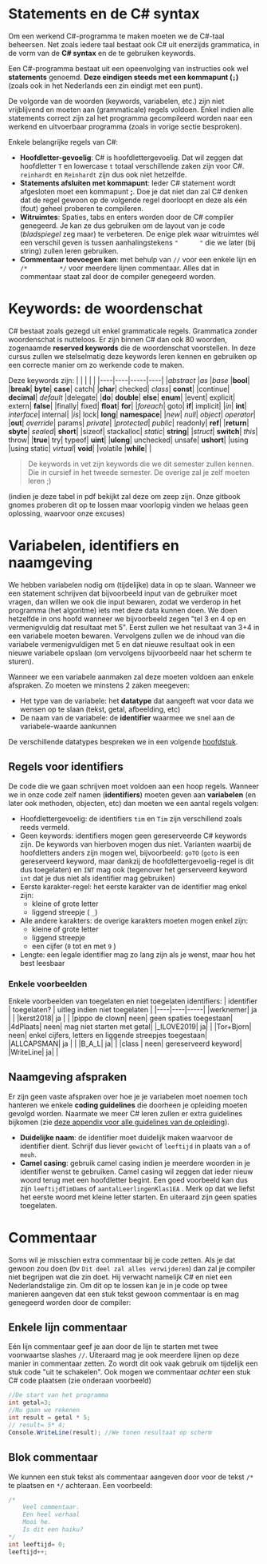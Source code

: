 # Statements en de C# syntax
Om een werkend C#-programma te maken moeten we de C#-taal beheersen. Net zoals iedere taal bestaat ook C# uit enerzijds grammatica, in de vorm van de **C# syntax** en de te gebruiken keywords.

Een C#-programma bestaat uit een opeenvolging van instructies ook wel **statements** genoemd. **Deze eindigen steeds met een kommapunt (``;``)** (zoals ook in het Nederlands een zin eindigt met een punt).

De volgorde van de woorden (keywords, variabelen, etc.) zijn niet vrijblijvend en moeten aan (grammaticale) regels voldoen.  Enkel indien alle statements correct zijn zal het programma gecompileerd worden naar een werkend en uitvoerbaar programma (zoals in vorige sectie besproken).

Enkele belangrijke regels van C#:

* **Hoofdletter-gevoelig**: C# is hoofdlettergevoelig. Dat wil zeggen dat hoofdletter ``T`` en lowercase ``t`` totaal verschillende zaken zijn voor C#. ``reinhardt`` en ``Reinhardt`` zijn dus ook niet hetzelfde.
* **Statements afsluiten met kommapunt**: Ieder C# statement wordt afgesloten moet een kommapunt **;**. Doe je dat niet dan zal C# denken dat de regel gewoon op de volgende regel doorloopt en deze als één (fout) geheel proberen te compileren.
* **Witruimtes**: Spaties, tabs en enters worden door de C# compiler genegeerd. Je kan ze dus gebruiken om de layout van je code  (*bladspiegel* zeg maar) te verbeteren. De enige plek waar witruimtes wél een verschil geven is tussen aanhalingstekens ``"      "`` die we later (bij string) zullen leren gebruiken.
* **Commentaar toevoegen kan**: met behulp van ``//`` voor een enkele lijn en ``/*         */`` voor meerdere lijnen commentaar. Alles dat in commentaar staat zal door de compiler genegeerd worden.



# Keywords: de woordenschat 
C# bestaat zoals gezegd uit enkel grammaticale regels. Grammatica zonder woordenschat is nutteloos. Er zijn binnen C# dan ook 80 woorden, zogenaamde **reserved keywords**  die de woordenschat voorstellen.
In deze cursus zullen we stelselmatig deze keywords leren kennen en gebruiken op een correcte manier om zo werkende code te maken.

Deze keywords zijn:
|   |     |     |   |
|----|----|-----|----|
|*abstract*	|*as*	|*base*	|**bool**|
|**break**|	**byte**|	**case**|	catch|
|**char**|	checked|	*class*|	**const**|
|continue|	**decimal**|	*default*	|delegate|
|**do**|	**double**|	**else**|	**enum**|
|event|	explicit|	extern|	**false**|
|finally|	fixed|	**float**|	**for**|
|*foreach*|	goto|	**if**|	implicit|
|*in*|	**int**|	*interface*|	internal|
|*is*|	lock|	**long**|	**namespace**|
|*new*|	*null*|	*object*|	*operator*|
|**out**|	*override*|	params|	*private*|
|*protected*|	*public*|	readonly|	**ref**|
|**return**|	**sbyte**|	*sealed*|	**short**|
|sizeof|	stackalloc|	*static*|	**string**|
|*struct*|	**switch**|	*this*|	throw|
|**true**|	try|	typeof|	**uint**|
|**ulong**|	unchecked|	unsafe|	**ushort**|
|using	|using static|	*virtual*|	**void**|
|volatile	|**while**| |

> De keywords in vet zijn keywords die we dit semester zullen kennen. Die in cursief in het tweede semester. De overige zal je zelf moeten leren ;)

(indien je deze tabel in pdf bekijkt zal deze om zeep zijn. Onze gitbook gnomes proberen dit op te lossen maar voorlopig vinden we helaas geen oplossing, waarvoor onze excuses)

# Variabelen, identifiers en naamgeving
We hebben variabelen nodig om (tijdelijke) data in op te slaan. Wanneer we een statement schrijven dat bijvoorbeeld input van de gebruiker moet vragen, dan willen we ook die input bewaren, zodat we verderop in het programma (het algoritme) iets met deze data kunnen doen.
We doen hetzelfde in ons hoofd wanneer we bijvoorbeeld zegen "tel 3 en 4 op en vermenigvuldig dat resultaat met 5". Eerst zullen we het resultaat van 3+4 in een variabele moeten bewaren. Vervolgens zullen we de inhoud van die variabele vermenigvuldigen met 5 en dat nieuwe resultaat ook in een nieuwe variabele opslaan (om vervolgens bijvoorbeeld naar het scherm te sturen).

Wanneer we een variabele aanmaken zal deze moeten voldoen aan enkele afspraken. Zo moeten we minstens 2 zaken meegeven:
* Het type van de variabele: het **datatype**  dat aangeeft wat voor data we wensen op te slaan (tekst, getal, afbeelding, etc)
* De naam van de variabele: de **identifier** waarmee we snel aan de variabele-waarde aankunnen

De verschillende datatypes bespreken we in een volgende [hoofdstuk](1_datatypes.md).

## Regels voor identifiers
De code die we gaan schrijven moet voldoen aan een hoop regels. Wanneer we in onze code zelf namen (**identifiers**) moeten geven aan **variabelen** (en later ook methoden, objecten, etc) dan moeten we een aantal regels volgen:

* Hoofdlettergevoelig: de identifiers ``tim`` en ``Tim`` zijn verschillend zoals reeds vermeld. 
* Geen keywords: identifiers mogen geen gereserveerde C# keywords zijn. De keywords van hierboven mogen dus niet. Varianten waarbij de hoofdletters anders zijn mogen wel, bijvoorbeeld: ``goTO`` (``goto`` is een gereserveerd keyword, maar dankzij de hoofdlettergevoelig-regel is dit dus toegelaten) en ``INT`` mag ook (tegenover het gerserveerd keyword ``int`` dat je dus niet als identifier mag gebruiken)
* Eerste karakter-regel: het eerste karakter van de identifier mag enkel zijn:
    * kleine of grote letter
    * liggend streepje ( ``_``)
* Alle andere karakters: de overige karakters moeten mogen enkel zijn:
    * kleine of grote letter
    * liggend streepje
    * een cijfer (``0`` tot en met ``9`` )
* Lengte: een legale identifier mag zo lang zijn als je wenst, maar hou het best leesbaar

### Enkele voorbeelden
Enkele voorbeelden van toegelaten en niet toegelaten identifiers:
| identifier  | toegelaten?    |   uitleg indien niet toegelaten  | 
|----|----|-----|
|werknemer| ja |  |
|kerst2018| ja |  |
|pippo de clown| neen| geen spaties toegestaan|
|4dPlaats| neen| mag niet starten met getal|
|_ILOVE2019| ja| |
|Tor+Bjorn| neen| enkel cijfers, letters en liggende streepjes toegestaan|
|ALLCAPSMAN| ja |  |
|B_A_L| ja| |
|class | neen| gereserveerd keyword|
|WriteLine| ja|  |

## Naamgeving afspraken 
Er zijn geen vaste afspraken over hoe je je variabelen moet noemen toch hanteren we enkele **coding guidelines** die doorheen je opleiding moeten gevolgd worden. Naarmate we meer C# leren zullen er extra guidelines bijkomen (zie [deze appendix voor alle guidelines van de opleiding](B_appendix/codingguidelines.md)).

* **Duidelijke naam**: de identifier moet duidelijk maken waarvoor de identifier dient. Schrijf dus liever ``gewicht`` of ``leeftijd`` in plaats van ``a`` of ``meuh``. 
* **Camel casing**: gebruik camel casing indien je meerdere woorden in je identifier wenst te gebruiken. Camel casing wil zeggen dat ieder nieuw woord terug met een hoofdletter begint. Een goed voorbeeld kan dus zijn ``leeftijdTimDams`` of ``aantalLeerlingenKlas1EA`` . Merk op dat we liefst het eerste woord met kleine letter starten. En uiteraard zijn geen spaties toegelaten.

# Commentaar
Soms wil je misschien extra commentaar bij je code zetten. Als je dat gewoon zou doen (bv ``Dit deel zal alles verwijderen``) dan zal je compiler niet begrijpen wat die zin doet. Hij verwacht namelijk C#  en niet een Nederlandstalige zin. Om dit op te lossen kan je in je code op twee manieren aangeven dat een stuk tekst gewoon commentaar is en mag genegeerd worden door de compiler:

## Enkele lijn commentaar
Eén lijn commentaar geef je aan door de lijn te starten met twee voorwaartse slashes ``//``. Uiteraard mag je ook meerdere lijnen op deze manier in commentaar zetten. Zo wordt dit ook vaak gebruik om tijdelijk een stuk code "uit te schakelen". Ook mogen we commentaar *achter* een stuk C# code plaatsen (zie onderaan voorbeeld)
```csharp
//De start van het programma
int getal=3;
//Nu gaan we rekenen
int result = getal * 5;
// result= 5* 4;
Console.WriteLine(result); //We tonen resultaat op scherm
```
## Blok commentaar
We kunnen een stuk tekst als commentaar aangeven door voor de tekst ``/*`` te plaatsen en ``*/`` achteraan. Een voorbeeld:
```csharp
/*
    Veel commentaar.
    Een heel verhaal
    Mooi he.
    Is dit een haiku?
*/
int leeftijd= 0;
leeftijd++;
```